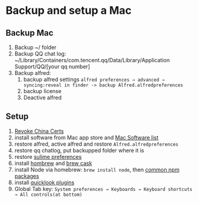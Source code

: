 # Backup and setup a Mac
## Backup Mac
1. Backup ~/ folder
2. Backup QQ chat log: ~/Library/Containers/com.tencent.qq/Data/Library/Application Support/QQ/[your qq number]
3. Backup alfred:
    1. backup alfred settings `alfred preferences → advanced → syncing:reveal in finder -> backup Alfred.alfredpreferences`
    2. backup license 
    3. Deactive alfred


## Setup
1. [Revoke China Certs](https://github.com/chengr28/RevokeChinaCerts)
2. install software from Mac app store and [Mac Software list](./mac.md)
3. restore alfred, active alfred and restore `Alfred.alfredpreferences`
4. restore qq chatlog, put backupped folder where it is
5. restore [sulime preferences](sublime.md)
6. install [hombrew](http://brew.sh/) and [brew cask](https://github.com/caskroom/homebrew-cask)
7. install Node via homebrew: `brew install node`, then [common npm packages](npm.md)
8. install [quicklook plugins](https://github.com/sindresorhus/quick-look-plugins)
9. Global Tab key: `System preferences → Keyboards → Keyboard shortcuts → All controls(at bottom)`

